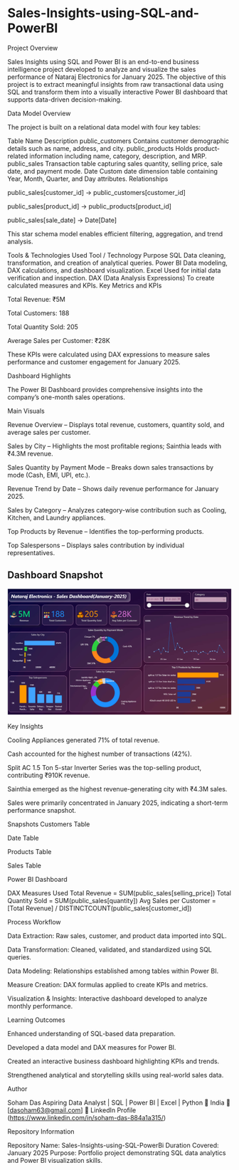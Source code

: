 # Sales-Insights-using-SQL-and-PowerBI


Project Overview

Sales Insights using SQL and Power BI is an end-to-end business intelligence project developed to analyze and visualize the sales performance of Nataraj Electronics for January 2025.
The objective of this project is to extract meaningful insights from raw transactional data using SQL and transform them into a visually interactive Power BI dashboard that supports data-driven decision-making.

Data Model Overview

The project is built on a relational data model with four key tables:

Table Name	Description
public_customers	Contains customer demographic details such as name, address, and city.
public_products	Holds product-related information including name, category, description, and MRP.
public_sales	Transaction table capturing sales quantity, selling price, sale date, and payment mode.
Date	Custom date dimension table containing Year, Month, Quarter, and Day attributes.
Relationships

public_sales[customer_id] → public_customers[customer_id]

public_sales[product_id] → public_products[product_id]

public_sales[sale_date] → Date[Date]

This star schema model enables efficient filtering, aggregation, and trend analysis.

Tools & Technologies Used
Tool / Technology	Purpose
SQL	Data cleaning, transformation, and creation of analytical queries.
Power BI	Data modeling, DAX calculations, and dashboard visualization.
Excel	Used for initial data verification and inspection.
DAX (Data Analysis Expressions)	To create calculated measures and KPIs.
Key Metrics and KPIs

Total Revenue: ₹5M

Total Customers: 188

Total Quantity Sold: 205

Average Sales per Customer: ₹28K

These KPIs were calculated using DAX expressions to measure sales performance and customer engagement for January 2025.

Dashboard Highlights

The Power BI Dashboard provides comprehensive insights into the company’s one-month sales operations.

Main Visuals

Revenue Overview – Displays total revenue, customers, quantity sold, and average sales per customer.

Sales by City – Highlights the most profitable regions; Sainthia leads with ₹4.3M revenue.

Sales Quantity by Payment Mode – Breaks down sales transactions by mode (Cash, EMI, UPI, etc.).

Revenue Trend by Date – Shows daily revenue performance for January 2025.

Sales by Category – Analyzes category-wise contribution such as Cooling, Kitchen, and Laundry appliances.

Top Products by Revenue – Identifies the top-performing products.

Top Salespersons – Displays sales contribution by individual representatives.


## Dashboard Snapshot

![Power BI Dashboard](./Snapshot%20of%20the%20Dashboard.png)



Key Insights

Cooling Appliances generated 71% of total revenue.

Cash accounted for the highest number of transactions (42%).

Split AC 1.5 Ton 5-star Inverter Series was the top-selling product, contributing ₹910K revenue.

Sainthia emerged as the highest revenue-generating city with ₹4.3M sales.

Sales were primarily concentrated in January 2025, indicating a short-term performance snapshot.

Snapshots
Customers Table

Date Table

Products Table

Sales Table

Power BI Dashboard

DAX Measures Used
Total Revenue = SUM(public_sales[selling_price])
Total Quantity Sold = SUM(public_sales[quantity])
Avg Sales per Customer = [Total Revenue] / DISTINCTCOUNT(public_sales[customer_id])

Process Workflow

Data Extraction:
Raw sales, customer, and product data imported into SQL.

Data Transformation:
Cleaned, validated, and standardized using SQL queries.

Data Modeling:
Relationships established among tables within Power BI.

Measure Creation:
DAX formulas applied to create KPIs and metrics.

Visualization & Insights:
Interactive dashboard developed to analyze monthly performance.

Learning Outcomes

Enhanced understanding of SQL-based data preparation.

Developed a data model and DAX measures for Power BI.

Created an interactive business dashboard highlighting KPIs and trends.

Strengthened analytical and storytelling skills using real-world sales data.

Author

Soham Das
Aspiring Data Analyst | SQL | Power BI | Excel | Python
📍 India
📧 [dasoham63@gmail.com]
🔗 LinkedIn Profile
 (https://www.linkedin.com/in/soham-das-884a1a315/)

Repository Information

Repository Name: Sales-Insights-using-SQL-PowerBi
Duration Covered: January 2025
Purpose: Portfolio project demonstrating SQL data analytics and Power BI visualization skills.
